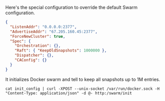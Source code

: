 Here's the special configuration to override the default Swarm configuration.
```json
{
  "ListenAddr": "0.0.0.0:2377",
  "AdvertiseAddr": "67.205.160.45:2377",
  "ForceNewCluster": true,
  "Spec": {
    "Orchestration": {},
    "Raft": { "KeepOldSnapshots": 1000000 },
    "Dispatcher": {},
    "CAConfig": {}
  }
}
```
It initializes Docker swarm and tell to keep all snapshots up to 1M entries.

`cat init_config | curl -XPOST --unix-socket /var/run/docker.sock -H "Content-Type: application/json" -d @- http:/swarm/init`
